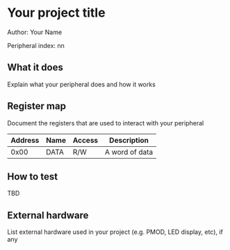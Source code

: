 <!---

This file is used to generate your project datasheet. Please fill in the information below and delete any unused
sections.

The peripheral index is the number TinyQV will use to select your peripheral.  You will pick a free
slot when raising the pull request against the main TinyQV repository, and can fill this in then.  You
also need to set this value as the PERIPHERAL_NUM in your test script.

You can also include images in this folder and reference them in the markdown. Each image must be less than
512 kb in size, and the combined size of all images must be less than 1 MB.
-->

# Your project title

Author: Your Name

Peripheral index: nn

## What it does

Explain what your peripheral does and how it works

## Register map

Document the registers that are used to interact with your peripheral

| Address | Name  | Access | Description                                                         |
|---------|-------|--------|---------------------------------------------------------------------|
| 0x00    | DATA  | R/W    | A word of data                                                      |

## How to test

TBD

## External hardware

List external hardware used in your project (e.g. PMOD, LED display, etc), if any

